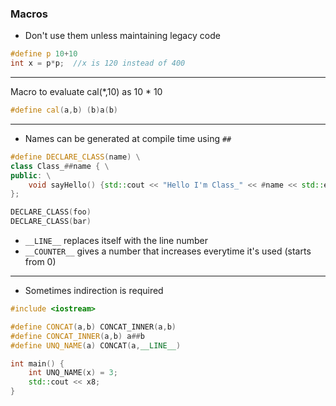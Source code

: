 ### Macros
- Don't use them unless maintaining legacy code

```c++
#define p 10+10
int x = p*p;  //x is 120 instead of 400
```


---
Macro to evaluate cal(\*,10) as 10 \* 10
```c++
#define cal(a,b) (b)a(b)
```
---

- Names can be generated at compile time using `##`
```c++
#define DECLARE_CLASS(name) \
class Class_##name { \
public: \
	void sayHello() {std::cout << "Hello I'm Class_" << #name << std::endl;} \
};

DECLARE_CLASS(foo)
DECLARE_CLASS(bar)

```
- `__LINE__` replaces itself with the line number
- `__COUNTER__` gives a number that increases everytime it's used (starts from 0)

---
- Sometimes indirection is required
```c++
#include <iostream>

#define CONCAT(a,b) CONCAT_INNER(a,b)
#define CONCAT_INNER(a,b) a##b
#define UNQ_NAME(a) CONCAT(a,__LINE__)

int main() {
    int UNQ_NAME(x) = 3;
    std::cout << x8;
}
```
